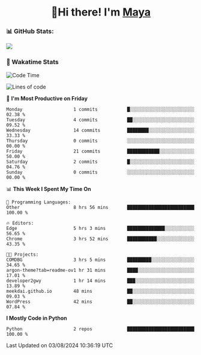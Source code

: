  <h1 align="center">👋Hi there! I'm <a href="https://liumyblog.cn">Maya</a></h1>

### 📊 GitHub Stats:
<p href="https://github.com/anuraghazra/github-readme-stats">
<img align="left" src="https://github-readme-stats.vercel.app/api?username=liumy-lay&show_icons=true&title_color=ffffff&icon_color=ffffff&text_color=ffffff&bg_color=D80835&hide_title=true" />
</p>
<br clear="left"/>

### 🚀 Wakatime Stats
<!--START_SECTION:waka-->
![Code Time](http://img.shields.io/badge/Code%20Time-80%20hrs%209%20mins-blue)

![Lines of code](https://img.shields.io/badge/From%20Hello%20World%20I%27ve%20Written-0%20lines%20of%20code-blue)

📅 **I'm Most Productive on Friday** 

```text
Monday                   1 commits           █░░░░░░░░░░░░░░░░░░░░░░░░   02.38 % 
Tuesday                  4 commits           ██░░░░░░░░░░░░░░░░░░░░░░░   09.52 % 
Wednesday                14 commits          ████████░░░░░░░░░░░░░░░░░   33.33 % 
Thursday                 0 commits           ░░░░░░░░░░░░░░░░░░░░░░░░░   00.00 % 
Friday                   21 commits          ████████████░░░░░░░░░░░░░   50.00 % 
Saturday                 2 commits           █░░░░░░░░░░░░░░░░░░░░░░░░   04.76 % 
Sunday                   0 commits           ░░░░░░░░░░░░░░░░░░░░░░░░░   00.00 % 
```


📊 **This Week I Spent My Time On** 

```text
💬 Programming Languages: 
Other                    8 hrs 56 mins       █████████████████████████   100.00 % 

🔥 Editors: 
Edge                     5 hrs 3 mins        ██████████████░░░░░░░░░░░   56.65 % 
Chrome                   3 hrs 52 mins       ███████████░░░░░░░░░░░░░░   43.35 % 

🐱‍💻 Projects: 
COMDBG                   3 hrs 5 mins        █████████░░░░░░░░░░░░░░░░   34.65 % 
argon-theme?tab=readme-ov1 hr 31 mins        ████░░░░░░░░░░░░░░░░░░░░░   17.01 % 
developer2gwy            1 hr 14 mins        ███░░░░░░░░░░░░░░░░░░░░░░   13.89 % 
meekdai.github.io        48 mins             ██░░░░░░░░░░░░░░░░░░░░░░░   09.03 % 
WordPress                42 mins             ██░░░░░░░░░░░░░░░░░░░░░░░   07.84 % 
```

**I Mostly Code in Python** 

```text
Python                   2 repos             █████████████████████████   100.00 % 
```




 Last Updated on 03/08/2024 10:36:19 UTC
<!--END_SECTION:waka-->
